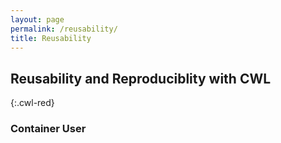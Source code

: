 ```yaml
---
layout: page
permalink: /reusability/
title: Reusability  
---
```


## Reusability and Reproduciblity with CWL

{:.cwl-red}
### Container User
